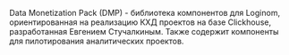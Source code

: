 Data Monetization Pack (DMP) - библиотека компонентов для Loginom, ориентированная на реализацию КХД проектов на базе Clickhouse, разработанная Евгением Стучалкиным. Также содержит компоненты для пилотирования аналитических проектов.
